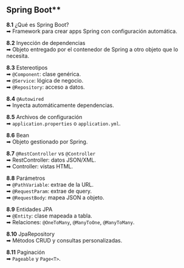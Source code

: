 ## Spring Boot**

**8.1** ¿Qué es Spring Boot?  
➡ Framework para crear apps Spring con configuración automática.

**8.2** Inyección de dependencias  
➡ Objeto entregado por el contenedor de Spring a otro objeto que lo necesita.

**8.3** Estereotipos  
➡ `@Component`: clase genérica.  
➡ `@Service`: lógica de negocio.  
➡ `@Repository`: acceso a datos.

**8.4** `@Autowired`  
➡ Inyecta automáticamente dependencias.

**8.5** Archivos de configuración  
➡ `application.properties` o `application.yml`.

**8.6** Bean  
➡ Objeto gestionado por Spring.

**8.7** `@RestController` vs `@Controller`  
➡ RestController: datos JSON/XML.  
➡ Controller: vistas HTML.

**8.8** Parámetros  
➡ `@PathVariable`: extrae de la URL.  
➡ `@RequestParam`: extrae de query.  
➡ `@RequestBody`: mapea JSON a objeto.

**8.9** Entidades JPA  
➡ `@Entity`: clase mapeada a tabla.  
➡ Relaciones: `@OneToMany`, `@ManyToOne`, `@ManyToMany`.

**8.10** JpaRepository  
➡ Métodos CRUD y consultas personalizadas.

**8.11** Paginación  
➡ `Pageable` y `Page<T>`.